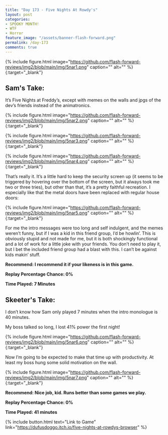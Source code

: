 ```yaml
---
title: "Day 173 - Five Nights At Rowdy's"
layout: post
categories:
- SPOOKY MONTH!
- WTF
- Horror
feature_image: "/assets/banner-flash-forward.png"
permalink: /day-173
comments: true
---
```


{% include figure.html image="https://github.com/flash-forward-reviews/img2/blob/main/img/5nar1.png" caption="" alt="" %}{:target="_blank"}

## Sam's Take:

It’s Five Nights at Freddy’s, except with memes on the walls and jpgs of the dev’s friends instead of the animatronics.

{% include figure.html image="https://github.com/flash-forward-reviews/img2/blob/main/img/5nar2.png" caption="" alt="" %}{:target="_blank"}

{% include figure.html image="https://github.com/flash-forward-reviews/img2/blob/main/img/5nar3.png" caption="" alt="" %}{:target="_blank"}

{% include figure.html image="https://github.com/flash-forward-reviews/img2/blob/main/img/5nar4.png" caption="" alt="" %}{:target="_blank"}

That’s really it. It’s a little hard to keep the security screen up (it seems to be triggered by hovering over the bottom of the screen, but it always took me two or three tries), but other than that, it’s a pretty faithful recreation. I especially like that the metal doors have been replaced with regular house doors:

{% include figure.html image="https://github.com/flash-forward-reviews/img2/blob/main/img/5nar5.png" caption="" alt="" %}{:target="_blank"}

For me the intro messages were too long and self indulgent, and the memes weren’t funny, but if I was a kid in this friend group, I’d be howlin’. This is obviously stupid and not made for me, but it is both shockingly functional and a lot of work for a little joke with your friends. You don’t need to play it, but I bet the included friend group had a blast with this. I can’t be against kids makin’ stuff.

**Recommend: I recommend it if your likeness is in this game.**

**Replay Percentage Chance: 0%**

**Time Played: 7 Minutes**

## Skeeter's Take:

I don’t know how Sam only played 7 minutes when the intro monologue is 40 minutes. 

My boss talked so long, I lost 41% power the first night!

{% include figure.html image="https://github.com/flash-forward-reviews/img2/blob/main/img/5nar6.png" caption="" alt="" %}{:target="_blank"}

Now I’m going to be expected to make that time up with productivity. At least my boss hung some solid motivation on the wall. 

{% include figure.html image="https://github.com/flash-forward-reviews/img2/blob/main/img/5nar7.png" caption="" alt="" %}{:target="_blank"}

**Recommend: Nice job, kid. Runs better than some games we play.** 

**Replay Percentage Chance: 0%**

**Time Played: 41 minutes**

{% include button.html text="Link to Game" link="https://dufusdoggo.itch.io/five-nights-at-rowdys-browser" %}